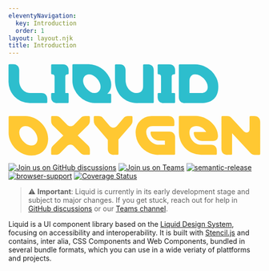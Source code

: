 ```yaml
---
eleventyNavigation:
  key: Introduction
  order: 1
layout: layout.njk
title: Introduction
---
```


[//]: # "autogenerated"

<svg class="docs-main__header-image" xmlns="http://www.w3.org/2000/svg" fill="none" viewBox="0 0 478 174">
  <title>Liquid Oxygen</title>
  <path fill="#2DBECD" d="M41 74h30.7c1.3 0 2-.6 2-1.7v-6c0-7-4.1-11.3-11.3-11.3H41.2c-12.7 0-20.7-11.1-20.7-23.2V11.9C20.5 5 16.3.5 9 .5H2C.8.5.2 1.3.2 2.5v29.7A40.3 40.3 0 0041.1 74zm51.5 0h19.7c1.3 0 2-.6 2-1.7V56.7c0-1.1-.7-1.7-2-1.7h-4.4V24c0-3 1.4-4.4 4.4-4.4 1.3 0 2-.6 2-1.8V12c0-3.6-1-6.3-3-8.3-2-2-4.7-3-8.3-3H83c-1.3 0-2 .5-2 1.7v15.5c0 1.2.7 1.8 2 1.8 3 0 4.5 1.4 4.5 4.4v31h-4.5c-1.3 0-2 .6-2 1.7v6c0 3.5 1 6.3 3 8.3 2 2 4.8 3 8.4 3zm71.1 0h29.2c1.3 0 2-.6 2-1.7V58.2c0-1.2-.7-1.8-2-1.8h-5.4c2.6-2.1 4.4-4.7 5.7-7.5 1.2-2.7 1.8-5.9 1.8-9.5 0-4.9-1.3-9.6-3.8-14.4A45.5 45.5 0 00152.7.5H123c-1.1 0-1.7.8-1.7 2v29.3c0 5.6 1.2 11 3.6 16.1a45.8 45.8 0 0022.9 22.6c5 2.3 10.2 3.5 15.7 3.5zm-.3-18.9a15 15 0 01-7.6-2.1 32 32 0 01-7-5.5 26.4 26.4 0 01-5.1-7.5c-1.3-2.7-2-5.6-2-8.3 0-3.6 1-6.5 3.1-8.7 2.2-2.1 5-3.3 8.2-3.3 2.5 0 5 .7 7.7 2.2a29.7 29.7 0 0112.1 13c1.3 2.8 2 5.5 2 8.3 0 3.4-1 6.3-3.2 8.5a10.8 10.8 0 01-8.2 3.4zM245 74h28.8c1.2 0 1.7-.6 1.7-1.9v-60c0-7-4.1-11.4-11.3-11.4H257c-1.2 0-1.7.7-1.7 2v40c0 7.2-4.4 12.4-11.8 12.4-12.4 0-21.4-11.5-21.4-24.6V12.1c0-7-4.1-11.4-11.3-11.4h-7.1c-1.2 0-1.7.7-1.7 2v28c0 24.9 16.8 43.4 42.9 43.4V74zm49.1 0H314c1.3 0 2-.6 2-1.7V56.7c0-1.1-.7-1.7-2-1.7h-4.5V24c0-3 1.4-4.4 4.5-4.4 1.3 0 2-.6 2-1.8V12c0-3.6-1-6.3-3-8.3-2-2-4.8-3-8.4-3h-19.7c-1.3 0-2 .5-2 1.7v15.5c0 1.2.7 1.8 2 1.8 3 0 4.4 1.4 4.4 4.4v31h-4.4c-1.3 0-2 .6-2 1.7v6c0 3.5 1 6.3 3 8.3 2 2 4.7 3 8.3 3zm40.3 0h31.1c10.2 0 18.2-2.4 24-7.8 5.5-5.2 8.4-12.8 8.4-23 0-6-1.1-11.4-3.6-16.6A46 46 0 00370.4 4 43.4 43.4 0 00354 .7h-29.2c-1.2 0-1.8.7-1.8 2v60c0 3.7 1 6.4 3 8.4s4.8 3 8.4 3V74zm8.8-18.9V31.8c0-3.6 1-6.5 2.9-8.8a9.8 9.8 0 017.8-3.3c2.8 0 5.7.7 8.6 2 2.7 1.5 5.3 3.3 7.6 5.6a33 33 0 015.5 7.8c1.4 2.9 2.2 5.8 2.2 8.8 0 3.6-1.2 6.3-3.5 8.2-2.4 2-5.3 3-8.6 3h-22.5z"/>
  <path fill="#FFC832" d="M43.5 173.4c19.4 0 31.8-13.2 31.8-31.8 0-22.7-20.3-43-43-43H2.2c-1.2 0-1.8.7-1.8 2v29.8c0 22.6 20.5 43 43.1 43zm-.1-19c-10.7 0-22.8-13.5-22.8-24.5 0-7.2 4.8-12.3 11.8-12.3 11 0 22.8 13.2 22.8 24.4 0 7.4-4.5 12.4-11.8 12.4zM82.7 172h6.8c3.6 0 6.3-1 8.5-3.2l12.8-13c2-2 4.3-3.1 6.8-3.1 2.4 0 4.6 1 6.6 3l12.8 13.1c2.2 2.2 4.9 3.2 8.5 3.2h7.2c1.2 0 1.7-.6 1.7-1.9v-6.9c0-3.6-1-6.3-3.1-8.5l-20-19.4 20-19.6c2.1-2.2 3.1-5 3.1-8.5v-6.5c0-1.3-.6-2-1.7-2h-6.8c-3.6 0-6.3 1-8.5 3.2l-12.8 13c-2 2-4.3 3-6.8 3-2.4 0-4.6-1-6.6-3l-12.8-13a11.3 11.3 0 00-8.5-3.2h-7.2c-1.2 0-1.7.7-1.7 2v7c0 3.5 1 6.3 3.1 8.4l20 19.6-20 19.4a11.3 11.3 0 00-3.1 8.5v6.5c0 1.3.5 1.9 1.7 1.9zm117.1 0h7c1.2 0 1.8-.6 1.8-1.9v-27l23.3-27c2.2-2.6 3.3-5 3.3-8.2v-7.2c0-1.3-.5-2-1.7-2h-6.8c-3.3 0-6 1.1-8.2 3.6l-13 15.4a9.1 9.1 0 01-6.7 3c-2.3 0-5-1.3-6.6-3l-13.4-15.8c-1.9-2.2-4.6-3.2-8.5-3.2h-6.8c-1.1 0-1.7.7-1.7 2v7.2c0 3.3 1.6 6.6 3.2 8.5l23.4 27.4v17c0 7 4.2 11.3 11.4 11.3v-.1zm84.4 0H314c1.3 0 2-.6 2-1.7v-30.9c0-3.6-1-6.3-3-8.3-2-2-4.8-3-8.4-3h-33.2c-1.3 0-2 .5-2 1.7 0 6.3 4 11.8 10 14.1a16 16 0 006 1.2h11.2v7.9h-12.1c-3 0-6-.7-8.8-2.2a28.2 28.2 0 01-12.5-13.3 21 21 0 01-2-8.7c0-3.6 1.2-6.5 3.5-8.4 2.3-1.8 5.2-2.8 8.7-2.8h39.2c1.3 0 2-.6 2-1.8V110c0-3.6-1-6.3-3-8.3-2-2-4.8-3-8.4-3h-29.7a32.2 32.2 0 00-23.2 8.5c-2.8 2.7-5.1 5.8-6.7 9.6-1.6 3.9-2.5 8-2.5 12.8a42.6 42.6 0 0026.8 39.2 42.3 42.3 0 0016.4 3.3zm80.7 0h28.2c1.3 0 2-.6 2-1.7v-6c0-7-4.1-11.3-11.3-11.3H365c-11.9 0-21.8-11.2-21.8-23.3 0-7.5 4.5-12.1 13.4-12.1 6.8 0 13.8 3.7 18.3 11.2h-21.6c-1.3 0-2 .6-2 1.7 0 8.8 7.9 15.3 15.7 15.3h20.6c6.9 0 9.6-3.9 9.6-9.7 0-19.1-20.9-37.6-41.9-37.6h-30.5c-1.2 0-1.8.8-1.8 2v29.2A42.4 42.4 0 00365 172zm50.3 0h7c1.2 0 1.8-.6 1.8-1.9v-39l35.1 37.7c2 2.2 4.6 3.3 8 3.3h8.4c1.2 0 1.8-.7 1.8-2v-60c0-3.6-1-6.4-3-8.4s-4.8-3-8.4-3h-7c-1.2 0-1.8.7-1.8 2v22.6c0 1.9-.4 3.5-1.3 4.6-1 1.3-2.3 1.9-4.2 1.9-2.1 0-4.1-1-6-3l-23-24.8c-2-2.2-4.7-3.3-8-3.3h-9c-1.2 0-1.8.7-1.8 2v60c0 3.7 1 6.4 3 8.4s4.8 3 8.4 3v-.1z"/>
</svg>

[![Join us on GitHub discussions](https://img.shields.io/badge/Join%20us-on%20GitHub%20discussions-blue?style=flat&color=0F69AF)](https://github.com/emdgroup-liquid/liquid/discussions)
[![Join us on Teams](https://img.shields.io/badge/Join%20us-on%20Teams-blue?style=flat&color=503291)](https://teams.microsoft.com/l/channel/19%3aeae3b35b0cbf42659e45c2b5592e0c0e%40thread.tacv2/General?groupId=88f23881-53e2-4a99-ad5c-8188c1087bbf&tenantId=db76fb59-a377-4120-bc54-59dead7d39c9)
[![semantic-release](https://img.shields.io/badge/%20%20%F0%9F%93%A6%F0%9F%9A%80-semantic--release-e10079.svg?style=flat&color=B93679)](https://github.com/semantic-release/semantic-release)
[![browser-support](https://img.shields.io/static/v1?label=Browser-support&message=modern%20evergreen&color=01884C)](https://caniuse.com/?search=css-variables)
[![Coverage Status](https://coveralls.io/repos/github/emdgroup-liquid/liquid/badge.svg?branch=develop)](https://coveralls.io/github/emdgroup-liquid/liquid?branch=develop)

> ⚠️  **Important**: Liquid is currently in its early development stage and subject to major changes. If you get stuck, reach out for help in [GitHub discussions](https://github.com/emdgroup-liquid/liquid/discussions) or our [Teams channel](https://teams.microsoft.com/l/channel/19%3aeae3b35b0cbf42659e45c2b5592e0c0e%40thread.tacv2/General?groupId=88f23881-53e2-4a99-ad5c-8188c1087bbf&tenantId=db76fb59-a377-4120-bc54-59dead7d39c9).

Liquid is a UI component library based on the [Liquid Design System](https://lds.merck.design/), focusing on accessibility and interoperability. It is built with [Stencil.js](https://stenciljs.com) and contains, inter alia, CSS Components and Web Components, bundled in several bundle formats, which you can use in a wide veriaty of plattforms and projects.

<docs-page-nav next-title="Why Liquid" next-href="introduction/why-liquid/"></docs-page-nav>